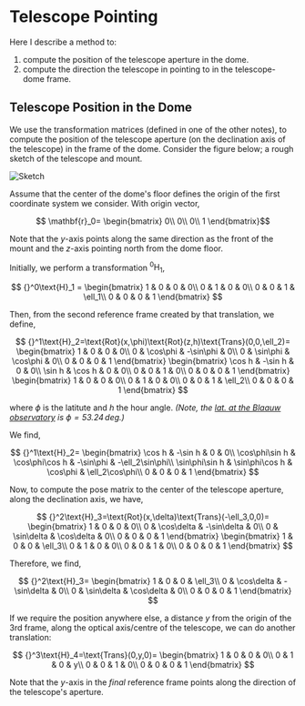 # Telescope Pointing

Here I describe a method to:

1. compute the position of the telescope aperture in the dome.
2. compute the direction the telescope in pointing to in the telescope-dome frame.

## Telescope Position in the Dome

We use the transformation matrices (defined in one of the other notes), to compute the position of the telescope aperture (on the declination axis of the telescope) in the frame of the dome. Consider the figure below; a rough sketch of the telescope and mount.

![Sketch]()

Assume that the center of the dome's floor defines the origin of the first coordinate system we consider. With origin vector,

$$
\mathbf{r}_0=
\begin{bmatrix}
0\\
0\\
0\\
1
\end{bmatrix}$$

Note that the $y$-axis points along the same direction as the front of the mount and the $z$-axis pointing north from the dome floor. 

Initially, we perform a transformation ${}^0\text{H}_1$,

$$
{}^0\text{H}_1 =
\begin{bmatrix}
1 & 0 & 0 & 0\\
0 & 1 & 0 & 0\\
0 & 0 & 1 & \ell_1\\
0 & 0 & 0 & 1
\end{bmatrix}
$$

Then, from the second reference frame created by that translation, we define,

$$
{}^1\text{H}_2=\text{Rot}(x,\phi)\text{Rot}(z,h)\text{Trans}(0,0,\ell_2)=
\begin{bmatrix}
1 & 0 & 0 & 0\\
0 & \cos\phi & -\sin\phi & 0\\
0 & \sin\phi & \cos\phi & 0\\
0 & 0 & 0 & 1
\end{bmatrix}
\begin{bmatrix}
\cos h & -\sin h & 0 & 0\\
\sin h & \cos h & 0 & 0\\
0 & 0 & 1 & 0\\
0 & 0 & 0 & 1
\end{bmatrix}
\begin{bmatrix}
1 & 0 & 0 & 0\\
0 & 1 & 0 & 0\\
0 & 0 & 1 & \ell_2\\
0 & 0 & 0 & 1
\end{bmatrix}
$$

where $\phi$ is the latitute and $h$  the hour angle. *(Note, the [lat. at the Blaauw observatory](https://www.findlatitudeandlongitude.com/) is $\phi=53.24\,\text{deg}$.)*  

We find,

$$
{}^1\text{H}_2=
\begin{bmatrix}
\cos h & -\sin h & 0 & 0\\
\cos\phi\sin h & \cos\phi\cos h & -\sin\phi & -\ell_2\sin\phi\\
\sin\phi\sin h & \sin\phi\cos h & \cos\phi & \ell_2\cos\phi\\
0 & 0 & 0 & 1
\end{bmatrix}
$$

Now, to compute the pose matrix to the center of the telescope aperture, along the declination axis, we have,

$$
{}^2\text{H}_3=\text{Rot}(x,\delta)\text{Trans}(-\ell_3,0,0)=
\begin{bmatrix}
1 & 0 & 0 & 0\\
0 & \cos\delta & -\sin\delta & 0\\
0 & \sin\delta & \cos\delta & 0\\
0 & 0 & 0 & 1
\end{bmatrix}
\begin{bmatrix}
1 & 0 & 0 & \ell_3\\
0 & 1 & 0 & 0\\
0 & 0 & 1 & 0\\
0 & 0 & 0 & 1
\end{bmatrix}
$$

Therefore, we find,

$$
{}^2\text{H}_3=
\begin{bmatrix}
1 & 0 & 0 & \ell_3\\
0 & \cos\delta & -\sin\delta & 0\\
0 & \sin\delta & \cos\delta & 0\\
0 & 0 & 0 & 1
\end{bmatrix}
$$

If we require the position anywhere else, a distance $y$ from the origin of the 3rd frame, along the optical axis/centre of the telescope, we can do another translation:

$$
{}^3\text{H}_4=\text{Trans}(0,y,0)=
\begin{bmatrix}
1 & 0 & 0 & 0\\
0 & 1 & 0 & y\\
0 & 0 & 1 & 0\\
0 & 0 & 0 & 1
\end{bmatrix}
$$

Note that the $y$-axis in the *final* reference frame points along the direction of the telescope's aperture.